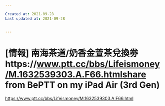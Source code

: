 ```yaml
---

Created at: 2021-09-28
Last updated at: 2021-09-28


---
```


# [情報] 南海茶道/奶香金萱茶兌換劵https://www.ptt.cc/bbs/Lifeismoney/M.1632539303.A.F66.htmlshare from BePTT on my iPad Air (3rd Gen)


<https://www.ptt.cc/bbs/Lifeismoney/M.1632539303.A.F66.html>

